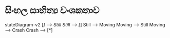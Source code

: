 # සිංහල සාහිත්‍ය වංශකතාව

stateDiagram-v2
[*] --> Still
Still --> [*]
Still --> Moving
Moving --> Still
Moving --> Crash
Crash --> [*]
